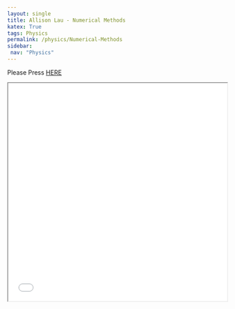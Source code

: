 ```yaml
---
layout: single
title: Allison Lau - Numerical Methods
katex: True
tags: Physics
permalink: /physics/Numerical-Methods
sidebar:
 nav: "Physics"
---
```


Please Press [HERE]({{site.url}}/assets/csc336.pdf)

<iframe src="{{site.url}}/assets/csc336.pdf" width="100%" height="500px">